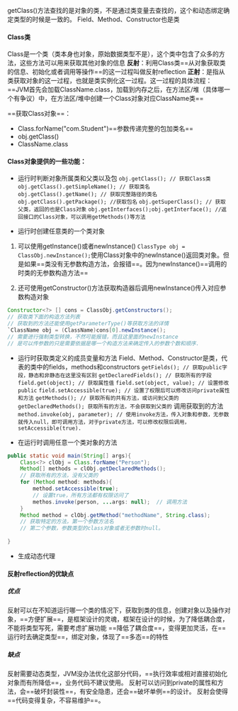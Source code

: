 getClass()方法查找的是对象的类，不是通过类变量去查找的，这个和动态绑定确定类型的时候是一致的。
Field、Method、Constructor也是类
#### Class类
Class是一个类（类本身也对象，原始数据类型不是），这个类中包含了众多的方法，这些方法可以用来获取其他对象的信息
**反射**：利用Class类==从对象获取类的信息、初始化或者调用等操作==的这一过程叫做反射reflection
**正射**：是指从类获取对象的这一过程，也就是类实例化这一过程。这一过程的具体流程：==JVM首先会加载ClassName.class，加载到内存之后，在方法区/堆（具体哪一个有争议）中，在方法区/堆中创建一个Class对象对应ClassName类==

==获取Class对象==：
- Class.forName("com.Student")==参数传递完整的包加类名==
- obj.getClass()
- ClassName.class

#### Class对象提供的一些功能：
- 运行时判断对象所属类和父类以及包
`obj.getClass(); // 获取Class类`
`obj.getClass().getSimpleName(); // 获取类名`
`obj.getClass().getName(); // 获取完整路径的类名`
`obj.getClass().getPackage(); //获取包名`
`obj.getSuperClass(); // 获取父类，返回的也是Class对象`
`obj.getInterfaces();obj.getInterface(); //返回接口的Class对象，可以调用getMethods()等方法`

- 运行时创建任意类的一个类对象
1. 可以使用getInstance()或者newInstance()
`ClassType obj = ClassObj.newInstance();`使用Class对象中的newInstance()返回类对象。但是如果==类没有无参数构造方法，会报错==。因为newInstance()==调用的时类的无参数构造方法==

2. 还可使用getConstructor()方法获取构造器后调用newInstance()传入对应参数构造对象
```Java
Constructor<?> [] cons = ClassObj.getConstructors();
// 获取类下面的构造方法列表
// 获取到的方法还能使用getParameterType()等获取方法的详情
`ClassName obj = (ClassName)cons[0].newInstance(); 
// 需要进行强制类型转换，不然可能报错，而且这里面的newInstance
// 是可以传参数的只是需要依据是哪一个构造方法来确定传入的参数个数和顺序.
```

- 运行时获取类定义的成员变量和方法
Field、Method、Constructor是类，代表的类中的fields，methods和constructors
`getFields(); // 获取public字段，静态和非静态在这里没有区别`
`getDeclaredFields(); // 获取所有的字段`
`field.get(object); // 获取属性值`
`field.set(object, value); // 设置修改public`
`field.setAccessible(true); // 设置了权限后可以修改访问private属性和方法`
`getMethods(); // 获取所有的共有方法，或访问到父类的`
`getDeclaredMethods(); 获取所有的方法，不会获取到父类的`
调用获取到的方法
`method.invoke(obj, parameter); // 使用invoke方法，传入对象和参数，无参数就传入null，即可调用方法，对于private方法，可以修改权限后调用，setAccessible(true).`

- 在运行时调用任意一个类对象的方法
```java
public static void main(String[] args){
	Class<?> clObj = Class.forName("Person");
	Method[] methods = clObj.getDeclaredMethods(); 
	// 获取所有的方法，没有父类的
	for (Method method: methods){
		method.setAccessible(true);  
		// 设置true，所有方法都有权限访问了
		methos.invoke(person, ...args: null);  // 调用方法
	}
	Method method = clObj.getMethod("methodName", String.class);  
	// 获取特定的方法，第一个参数方法名
	// 第二个参数，参数类型的class对象或者无参数时null。
	
}

```

- 生成动态代理


#### 反射reflection的优缺点
##### 优点
反射可以在不知道运行哪一个类的情况下，获取到类的信息，创建对象以及操作对象，==方便扩展==，是框架设计的灵魂，框架在设计的时候，为了降低耦合度，不能将类型写死，需要考虑扩展功能
==降低了耦合度==，变得更加灵活，在==运行时去确定类型==，绑定对象，体现了==多态==的特性

##### 缺点
反射需要动态类型，JVM没办法优化这部分代码，==执行效率或相对直接初始化对象而有所降低==，业务代码不建议使用。
反射可以访问到private的属性和方法，会==破坏封装性==，有安全隐患，还会==破坏单例==的设计。
反射会使得==代码变得复杂，不容易维护==。
